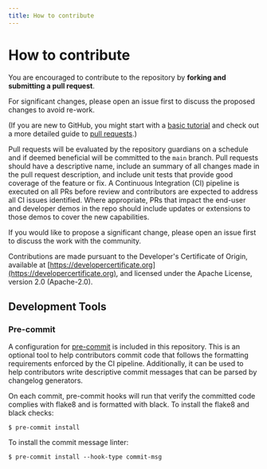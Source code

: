 ```yaml
---
title: How to contribute
---
```


# How to contribute

You are encouraged to contribute to the repository by **forking and submitting a pull request**.

For significant changes, please open an issue first to discuss the proposed changes to avoid re-work.

(If you are new to GitHub, you might start with a [basic tutorial](https://help.github.com/articles/set-up-git) and check out a more detailed guide to [pull requests](https://help.github.com/articles/using-pull-requests/).)

Pull requests will be evaluated by the repository guardians on a schedule and if deemed beneficial will be committed to the `main` branch. Pull requests should have a descriptive name, include an summary of all changes made in the pull request description, and include unit tests that provide good coverage of the feature or fix. A Continuous Integration (CI) pipeline is executed on all PRs before review and contributors are expected to address all CI issues identified. Where appropriate, PRs that impact the
end-user and developer demos in the repo should include updates or extensions to those demos to cover the new capabilities.

If you would like to propose a significant change, please open an issue first to discuss the work with the community.

Contributions are made pursuant to the Developer's Certificate of Origin, available at [https://developercertificate.org](https://developercertificate.org), and licensed under the Apache License, version 2.0 (Apache-2.0).

## Development Tools

### Pre-commit

A configuration for [pre-commit](https://pre-commit.com/) is included in this repository. This is an optional tool to help contributors commit code that follows the formatting requirements enforced by the CI pipeline. Additionally, it can be used to help contributors write descriptive commit messages that can be parsed by changelog generators.

On each commit, pre-commit hooks will run that verify the committed code complies with flake8 and is formatted with black. To install the flake8 and black checks:

```
$ pre-commit install
```

To install the commit message linter:

```
$ pre-commit install --hook-type commit-msg
```

